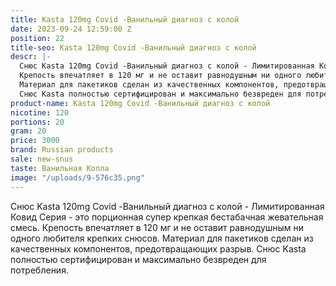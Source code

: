```yaml
---
title: Kasta 120mg Covid -Ванильный диагноз с колой
date: 2023-09-24 12:59:00 Z
position: 22
title-seo: Kasta 120mg Covid -Ванильный диагноз с колой
descr: |-
  Снюс Kasta 120mg Covid -Ванильный диагноз с колой - Лимитированная Ковид Серия - это порционная супер крепкая бестабачная жевательная смесь.
  Крепость впечатляет в 120 мг и не оставит равнодушным ни одного любителя крепких снюсов.
  Материал для пакетиков сделан из качественных компонентов, предотвращающих разрыв.
  Снюс Kasta полностью сертифицирован и максимально безвреден для потребления.
product-name: Kasta 120mg Covid -Ванильный диагноз с колой
nicotine: 120
portions: 20
gram: 20
price: 3000
brand: Russian products
sale: new-snus
taste: Ванильная Колла
image: "/uploads/9-576c35.png"
---
```


Снюс Kasta 120mg Covid -Ванильный диагноз с колой - Лимитированная Ковид Серия - это порционная супер крепкая бестабачная жевательная смесь.
Крепость впечатляет в 120 мг и не оставит равнодушным ни одного любителя крепких снюсов.
Материал для пакетиков сделан из качественных компонентов, предотвращающих разрыв.
Снюс Kasta полностью сертифицирован и максимально безвреден для потребления.